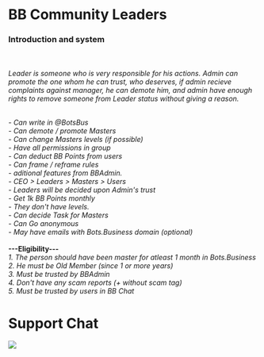 # BB Community Leaders
<h3> Introduction and system  </h3>

<br><br><i> Leader is someone who is very responsible for his actions. Admin can promote the one whom he can trust, who deserves, if admin recieve complaints against manager, he can demote him, and admin have enough rights to remove someone from Leader status without giving a reason. </i><div></div><i><br>- Can write in @BotsBus<br/>- Can demote / promote Masters <br/>- Can change Masters levels (if possible)<br/>- Have all permissions in group<br/>- Can deduct BB Points from users<br/>- Can frame / reframe rules<br/>- aditional features from BBAdmin.<br/>- CEO > Leaders > Masters > Users<br/>- Leaders will be decided upon Admin's trust<br/>- Get 1k BB Points monthly<br>- They don't have levels.<br/>- Can decide Task for Masters<br/>- Can Go anonymous<br/>- May have emails with Bots.Business domain (optional)</i><div></div><br/><b>---Eligibility---</b><i><br/>1. The person should have been master for atleast 1 month in Bots.Business<br/>2. He must be Old Member (since 1 or more years) <br/>3. Must be trusted by BBAdmin<br/>4. Don't have any scam reports (+ without scam tag)<br/>5. Must be trusted by users in BB Chat<br/></i>

# Support Chat

<a href="https://t.me/chatbotsbusiness"><img src="https://img.shields.io/badge/Join-Support%20Chat-red.svg?style=for-the-badge&logo=Telegram"></a>
